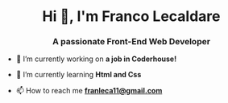 <h1 align="center">Hi 👋, I'm Franco Lecaldare</h1>
<h3 align="center">A passionate Front-End Web Developer</h3>

- 🔭 I’m currently working on **a job in Coderhouse!**

- 🌱 I’m currently learning **Html and Css**

- 📫 How to reach me **franleca11@gmail.com**

